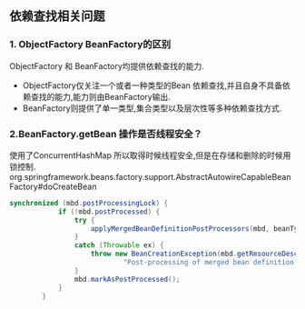 ## **依赖查找相关问题**
### **1. ObjectFactory BeanFactory的区别**
  ObjectFactory 和 BeanFactory均提供依赖查找的能力.  
* ObjectFactory仅关注一个或者一种类型的Bean 依赖查找,并且自身不具备依赖查找的能力,能力则由BeanFactory输出.  
* BeanFactory则提供了单一类型,集合类型以及层次性等多种依赖查找方式.

### **2.BeanFactory.getBean 操作是否线程安全？**
使用了ConcurrentHashMap 所以取得时候线程安全,但是在存储和删除的时候用锁控制.
org.springframework.beans.factory.support.AbstractAutowireCapableBeanFactory#doCreateBean
```java
synchronized (mbd.postProcessingLock) {
			if (!mbd.postProcessed) {
				try {
					applyMergedBeanDefinitionPostProcessors(mbd, beanType, beanName);
				}
				catch (Throwable ex) {
					throw new BeanCreationException(mbd.getResourceDescription(), beanName,
							"Post-processing of merged bean definition failed", ex);
				}
				mbd.markAsPostProcessed();
			}
		}
```

